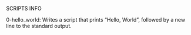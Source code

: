 SCRIPTS INFO

0-hello_world: Writes a script that prints “Hello, World”, followed by a new line to the standard output.
